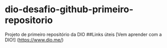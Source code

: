# dio-desafio-github-primeiro-repositorio
Projeto de primeiro repositório da DIO
##Links úteis
[Vem aprender com a DIO!] (https://www.dio.me/)
